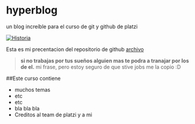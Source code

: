 # hyperblog
un blog increíble para el curso de git y github de platzi

[![Historia](https://img.shields.io/badge/Mi-Hisotira-green)](https://github.com/AlejandroRG12/hyperblog/blob/main/historia.txt)

Esta es mi precentacion del repositorio de github [archivo](https://gfycat.com/grimyunitedappaloosa) 

> **si no trabajas por tus sueños alguien mas te podra a tranajar por los de el.**
mi frase, pero estoy seguro de que stive jobs me la copio :D

##Este curso contiene
* muchos temas 
* etc
* etc
* bla bla bla
* Creditos al team de platzi y a mi 
